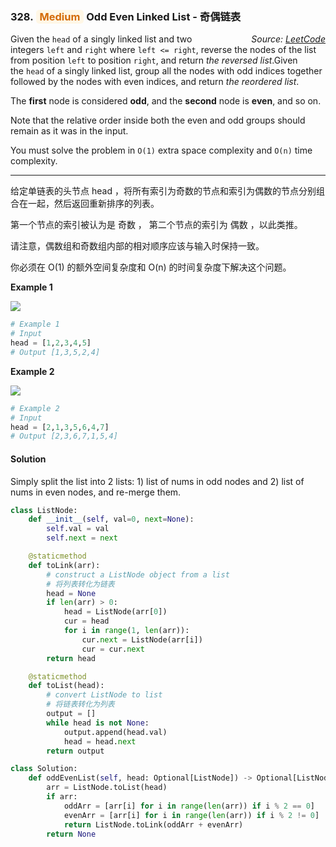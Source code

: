 ### 328. <span style="color:#d46b08;background:#fff7e6;border-color:#ffd591;padding:1px 6px;border-radius:5px">Medium</span> Odd Even Linked List - 奇偶链表

<i style="float:right">*Source: [LeetCode](https://leetcode.com/problems/odd-even-linked-list/)*</i>

Given the `head` of a singly linked list and two integers `left` and `right` where `left <= right`, reverse the nodes of the list from position `left` to position `right`, and return *the reversed list*.Given the `head` of a singly linked list, group all the nodes with odd indices together followed by the nodes with even indices, and return *the reordered list*.

The **first** node is considered **odd**, and the **second** node is **even**, and so on.

Note that the relative order inside both the even and odd groups should remain as it was in the input.

You must solve the problem in `O(1)` extra space complexity and `O(n)` time complexity.

-----------

给定单链表的头节点 head ，将所有索引为奇数的节点和索引为偶数的节点分别组合在一起，然后返回重新排序的列表。

第一个节点的索引被认为是 奇数 ， 第二个节点的索引为 偶数 ，以此类推。

请注意，偶数组和奇数组内部的相对顺序应该与输入时保持一致。

你必须在 O(1) 的额外空间复杂度和 O(n) 的时间复杂度下解决这个问题。



**Example 1**

![](https://assets.leetcode.com/uploads/2021/03/10/oddeven-linked-list.jpg)

```python
# Example 1
# Input
head = [1,2,3,4,5]
# Output [1,3,5,2,4]

```

**Example 2**

![](https://assets.leetcode.com/uploads/2021/03/10/oddeven2-linked-list.jpg)

```python
# Example 2
# Input
head = [2,1,3,5,6,4,7]
# Output [2,3,6,7,1,5,4]
```



#### Solution

Simply split the list into 2 lists: 1) list of nums in odd nodes and 2) list of nums in even nodes, and re-merge them.

```python
class ListNode:
    def __init__(self, val=0, next=None):
        self.val = val
        self.next = next

    @staticmethod
    def toLink(arr):
        # construct a ListNode object from a list
        # 将列表转化为链表
        head = None
        if len(arr) > 0:
            head = ListNode(arr[0])
            cur = head
            for i in range(1, len(arr)):
                cur.next = ListNode(arr[i])
                cur = cur.next
        return head

    @staticmethod
    def toList(head):
        # convert ListNode to list
        # 将链表转化为列表
        output = []
        while head is not None:
            output.append(head.val)
            head = head.next
        return output

class Solution:
    def oddEvenList(self, head: Optional[ListNode]) -> Optional[ListNode]:
        arr = ListNode.toList(head)
        if arr:
            oddArr = [arr[i] for i in range(len(arr)) if i % 2 == 0]
            evenArr = [arr[i] for i in range(len(arr)) if i % 2 != 0]
            return ListNode.toLink(oddArr + evenArr)
        return None
```

